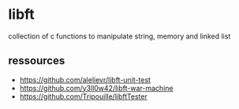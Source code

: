 # libft
collection of c functions to manipulate string, memory and linked list

## ressources
- https://github.com/alelievr/libft-unit-test
- https://github.com/y3ll0w42/libft-war-machine
- https://github.com/Tripouille/libftTester

